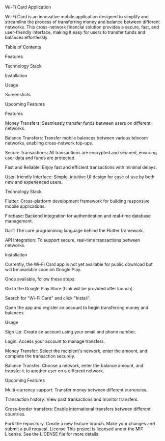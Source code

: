 Wi-Fi Card Application

Wi-Fi Card is an innovative mobile application designed to simplify and streamline the process of transferring money and balance between different networks. This cross-network financial solution provides a secure, fast, and user-friendly interface, making it easy for users to transfer funds and balances effortlessly.


Table of Contents

Features

Technology Stack

Installation

Usage

Screenshots

Upcoming Features


Features

Money Transfers: Seamlessly transfer funds between users on different networks.

Balance Transfers: Transfer mobile balances between various telecom networks, enabling cross-network top-ups.

Secure Transactions: All transactions are encrypted and secured, ensuring user data and funds are protected.

Fast and Reliable: Enjoy fast and efficient transactions with minimal delays.

User-friendly Interface: Simple, intuitive UI design for ease of use by both new and experienced users.

Technology Stack

Flutter: Cross-platform development framework for building responsive mobile applications.

Firebase: Backend integration for authentication and real-time database management.

Dart: The core programming language behind the Flutter framework.

API Integration: To support secure, real-time transactions between networks.

Installation

Currently, the Wi-Fi Card app is not yet available for public download but will be available soon on Google Play.


Once available, follow these steps:


Go to the Google Play Store (Link will be provided after launch).

Search for "Wi-Fi Card" and click "Install".

Open the app and register an account to begin transferring money and balances.

Usage

Sign Up: Create an account using your email and phone number.

Login: Access your account to manage transfers.

Money Transfer: Select the recipient's network, enter the amount, and complete the transaction securely.

Balance Transfer: Choose a network, enter the balance amount, and transfer it to another user on a different network.


Upcoming Features

Multi-currency support: Transfer money between different currencies.

Transaction history: View past transactions and monitor transfers.

Cross-border transfers: Enable international transfers between different countries.


Fork the repository.
Create a new feature branch.
Make your changes and submit a pull request.
License
This project is licensed under the MIT License. See the LICENSE file for more details.
